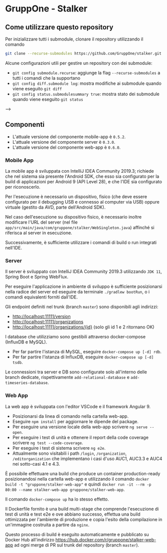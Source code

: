 # GruppOne - Stalker

<!-- TODO scrivere versione di prodotto (è la STESSA della documentazione) -->
<!-- L'attuale versione del prodotto stalker è `` -->

## Come utilizzare questo repository

Per inizializzare tutti i submodule, clonare il repository utilizzando il comando

```bash
git clone --recurse-submodules https://github.com/GruppOne/stalker.git
```

Alcune configurazioni utili per gestire un repository con dei submodule:

- `git config submodule.recurse`: aggiunge la flag `--recurse-submodules` a tutti i comandi che la supportano
- `git config diff.submodule log`: mostra modifiche ai submodule quando viene eseguito `git diff`
- `git config status.submodulesummary true`: mostra stato dei submodule quando viene eseguito `git status`

-->

## Componenti

- L'attuale versione del componente mobile-app è `0.5.2`.
- L'attuale versione del componente server è `0.3.0`.
- L'attuale versione del componente web-app è `0.6.0`.

### Mobile App

La mobile app è sviluppata con IntelliJ IDEA Community 2019.3; richiede che nel sistema sia presente l'Android SDK, che esso sia configurato per la build di applicazioni per Android 9 (API Level 28), e che l'IDE sia configurato per riconoscerlo.

Per l'esecuzione è necessario un dispositivo, fisico (che deve essere configurato per il debugging USB e connesso al computer via USB) oppure virtuale (gestito da AVD, parte dell'Android SDK).

Nel caso dell'esecuzione su dispositivo fisico, è necessario inoltre modificare l'URL del server (nel file `app/src/main/java/com/gruppone/stalker/WebSingleton.java`) affinché si riferisca al server in esecuzione.

Successivamente, è sufficiente utilizzare i comandi di build o run integrati nell'IDE.

### Server

Il server è sviluppato con IntelliJ IDEA Community 2019.3 utilizzando `JDK 11`, Spring Boot e Spring WebFlux.

Per eseguire l'applicazione in ambiente di sviluppo è sufficiente posizionarsi nella radice del server ed eseguire da terminale `./gradlew bootRun`, o i comandi equivalenti forniti dall'IDE.

Gli endpoint definiti nel trunk (branch `master`) sono disponibili agli indirizzi:

- <http://localhost:11111/version>
- <http://localhost:11111/organizations>
- <http://localhost:11111/organizations/{id}> (solo gli id 1 e 2 ritornano OK)

I database che utilizziamo sono gestibili attraverso docker-compose (InfluxDB e MySQL).

- Per far partire l'istanza di MySQL, eseguire `docker-compose up [-d] rdb`.
- Per far partire l'istanza di InfluxDB, eseguire `docker-compose up [-d] tsdb`.

Le connessioni tra server e DB sono configurate solo all'interno delle branch dedicate, rispettivamente `add-relational-database` e `add-timeseries-database`.

### Web App

La web app è sviluppata con l'editor VSCode e il framework Angular 9.

- Posizionarsi da linea di comando nella cartella web-app.
- Eseguire `npm install` per aggiornare le dipende del package.
- Per eseguire una versione locale della web-app scrivere `ng serve --open`.
- Per eseguire i test di unità e ottenere il report della code coverage scrivere `ng test --code-coverage`.
- Per eseguire i test di sistema scrivere `ng e2e`.
- Attualmente sono visitabili i path `/login`, `/organization`, `/editorganization` che implementano i casi d'uso AUC1, AUC3.3 e AUC4 nei sotto-casi 4.1 e 4.3.

È possibile effettuare una build che produce un container production-ready posizionandosi nella cartella web-app e utilizzando il comando `docker build -t "gruppone/stalker-web-app"` e quindi `docker run -it --rm -p 80:80 --name stalker-web-app gruppone/stalker-web-app`.

Il comando `docker-compose up` ha lo stesso effetto.

Il Dockerfile fornito è una build multi-stage che comprende l'esecuzione di test di unità e test e2e e ove abbiano successo, effettua una build ottimizzata per l'ambiente di produzione e copia l'esito della compilazione in un'immagine costruita a partire da `nginx`.

Questo processo di build è eseguito automaticamente e pubblicato su Docker Hub all'indirizzo <https://hub.docker.com/r/gruppone/stalker-web-app> ad ogni merge di PR sul trunk del repository (branch `master`).
